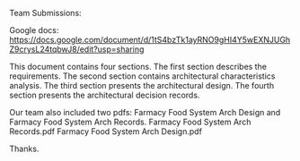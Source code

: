 Team Submissions:

Google docs: https://docs.google.com/document/d/1tS4bzTk1ayRNO9gHI4Y5wEXNJUGhZ9crysL24tqbwJ8/edit?usp=sharing

This document contains four sections. The first section describes the requirements. The second section contains architectural characteristics analysis. The third section presents the architectural design. The fourth section presents the architectural decision records.

Our team also included two pdfs: Farmacy Food System Arch Design and Farmacy Food System Arch Records.
Farmacy Food System Arch Records.pdf
Farmacy Food System Arch Design.pdf

Thanks.
